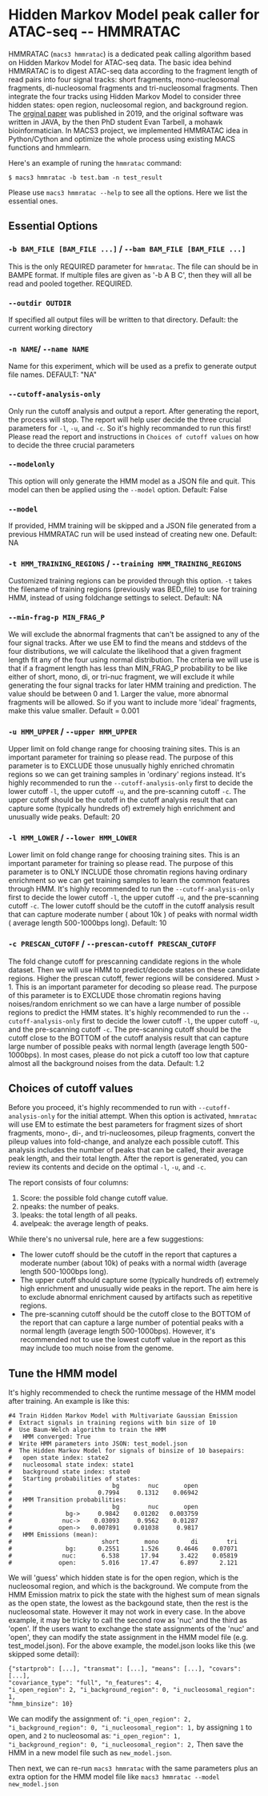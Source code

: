 # Hidden Markov Model peak caller for ATAC-seq -- HMMRATAC

HMMRATAC (`macs3 hmmratac`) is a dedicated peak calling algorithm
based on Hidden Markov Model for ATAC-seq data. The basic idea behind
HMMRATAC is to digest ATAC-seq data according to the fragment length
of read pairs into four signal tracks: short fragments,
mono-nucleosomal fragments, di-nucleosomal fragments and
tri-nucleosomal fragments. Then integrate the four tracks using Hidden
Markov Model to consider three hidden states: open region, nucleosomal
region, and background region. The [orginal
paper](https://academic.oup.com/nar/article/47/16/e91/5519166) was
published in 2019, and the original software was written in JAVA, by
the then PhD student Evan Tarbell, a mohawk bioinformatician. In MACS3
project, we implemented HMMRATAC idea in Python/Cython and optimize
the whole process using existing MACS functions and hmmlearn.

Here's an example of runing the `hmmratac` command:

```
$ macs3 hmmratac -b test.bam -n test_result
```

Please use `macs3 hmmratac --help` to see all the options. Here we
list the essential ones.

## Essential Options

### `-b BAM_FILE [BAM_FILE ...]` / `--bam BAM_FILE [BAM_FILE ...]`

This is the only REQUIRED parameter for `hmmratac`. The file can
should be in BAMPE format. If multiple files are given as '-b A B C',
then they will all be read and pooled together. REQUIRED.

### `--outdir OUTDIR`

If specified all output files will be written to that directory. Default: the current working directory

### `-n NAME`/ `--name NAME`
Name for this experiment, which will be used as a prefix to generate output file names. DEFAULT: "NA"

### `--cutoff-analysis-only`

 Only run the cutoff analysis and output a report. After generating
 the report, the process will stop. The report will help user decide
 the three crucial parameters for `-l`, `-u`, and `-c`. So it's highly
 recommanded to run this first! Please read the report and
 instructions in `Choices of cutoff values` on how to decide the three
 crucial parameters

### `--modelonly`
 This option will only generate the HMM model as a JSON file and quit. This model can then be applied using the `--model` option. Default: False

### `--model`
 If provided, HMM training will be skipped and a JSON file generated from a previous HMMRATAC run will be used instead of creating new one. Default: NA
   
### `-t HMM_TRAINING_REGIONS` / `--training HMM_TRAINING_REGIONS`
 Customized training regions can be provided through this option. `-t` takes the filename of training regions (previously was BED_file) to use for training HMM, instead of using foldchange settings to select. Default: NA

### `--min-frag-p MIN_FRAG_P`
 We will exclude the abnormal fragments that can't be assigned to any of the four signal tracks. After we use EM to find the means and stddevs of the four distributions, we will calculate the likelihood that a given fragment length fit any of the four using normal distribution. The criteria we will use is that if a fragment length has less than MIN_FRAG_P probability to be like either of short, mono, di, or tri-nuc fragment, we will exclude it while generating the four signal tracks for later HMM training and prediction. The value should be between 0 and 1. Larger the value, more abnormal fragments will be allowed. So if you want to include more 'ideal' fragments, make this value smaller. Default = 0.001

### `-u HMM_UPPER` / `--upper HMM_UPPER`

Upper limit on fold change range for choosing training sites. This is
an important parameter for training so please read. The purpose of
this parameter is to EXCLUDE those unusually highly enriched chromatin
regions so we can get training samples in 'ordinary' regions
instead. It's highly recommended to run the `--cutoff-analysis-only`
first to decide the lower cutoff `-l`, the upper cutoff `-u`, and the
pre-scanning cutoff `-c`. The upper cutoff should be the cutoff in the
cutoff analysis result that can capture some (typically hundreds of)
extremely high enrichment and unusually wide peaks. Default: 20

### `-l HMM_LOWER` / `--lower HMM_LOWER`
Lower limit on fold change range for choosing training sites. This is
an important parameter for training so please read. The purpose of
this parameter is to ONLY INCLUDE those chromatin regions having
ordinary enrichment so we can get training samples to learn the common
features through HMM. It's highly recommended to run the
`--cutoff-analysis-only` first to decide the lower cutoff `-l`, the
upper cutoff `-u`, and the pre-scanning cutoff `-c`. The lower cutoff
should be the cutoff in the cutoff analysis result that can capture
moderate number ( about 10k ) of peaks with normal width ( average
length 500-1000bps long). Default: 10

### `-c PRESCAN_CUTOFF` / `--prescan-cutoff PRESCAN_CUTOFF`

The fold change cutoff for prescanning candidate regions in the whole
dataset. Then we will use HMM to predict/decode states on these
candidate regions. Higher the prescan cutoff, fewer regions will be
considered. Must > 1. This is an important parameter for decoding so
please read. The purpose of this parameter is to EXCLUDE those
chromatin regions having noises/random enrichment so we can have a
large number of possible regions to predict the HMM states. It's
highly recommended to run the `--cutoff-analysis-only` first to decide
the lower cutoff `-l`, the upper cutoff `-u`, and the pre-scanning
cutoff `-c`. The pre-scanning cutoff should be the cutoff close to the
BOTTOM of the cutoff analysis result that can capture large number of
possible peaks with normal length (average length 500-1000bps). In
most cases, please do not pick a cutoff too low that capture almost
all the background noises from the data. Default: 1.2


## Choices of cutoff values

Before you proceed, it's highly recommended to run with
`--cutoff-analysis-only` for the initial attempt. When this option is
activated, `hmmratac` will use EM to estimate the best parameters for
fragment sizes of short fragments, mono-, di-, and tri-nucleosomes,
pileup fragments, convert the pileup values into fold-change, and
analyze each possible cutoff. This analysis includes the number of
peaks that can be called, their average peak length, and their total
length. After the report is generated, you can review its contents and
decide on the optimal `-l`, `-u`, and `-c`.

The report consists of four columns:

1. Score: the possible fold change cutoff value.
2. npeaks: the number of peaks.
3. lpeaks: the total length of all peaks.
4. avelpeak: the average length of peaks.

While there's no universal rule, here are a few suggestions:

- The lower cutoff should be the cutoff in the report that captures a
  moderate number (about 10k) of peaks with a normal width (average
  length 500-1000bps long).
- The upper cutoff should capture some (typically hundreds of)
  extremely high enrichment and unusually wide peaks in the
  report. The aim here is to exclude abnormal enrichment caused by
  artifacts such as repetitive regions.
- The pre-scanning cutoff should be the cutoff close to the BOTTOM of
  the report that can capture a large number of potential peaks with a
  normal length (average length 500-1000bps). However, it's
  recommended not to use the lowest cutoff value in the report as this
  may include too much noise from the genome.
  
## Tune the HMM model

It's highly recommended to check the runtime message of the HMM model
after training. An example is like this:

```
#4 Train Hidden Markov Model with Multivariate Gaussian Emission
#  Extract signals in training regions with bin size of 10
#  Use Baum-Welch algorithm to train the HMM
#   HMM converged: True
#  Write HMM parameters into JSON: test_model.json
#  The Hidden Markov Model for signals of binsize of 10 basepairs:
#   open state index: state2
#   nucleosomal state index: state1
#   background state index: state0
#   Starting probabilities of states:
#                            bg        nuc       open
#                        0.7994     0.1312    0.06942
#   HMM Transition probabilities:
#                            bg        nuc       open
#               bg->     0.9842    0.01202   0.003759
#              nuc->    0.03093     0.9562    0.01287
#             open->   0.007891    0.01038     0.9817
#   HMM Emissions (mean):
#                         short       mono         di        tri
#               bg:      0.2551      1.526     0.4646    0.07071
#              nuc:       6.538      17.94      3.422    0.05819
#             open:       5.016      17.47      6.897      2.121
```

We will 'guess' which hidden state is for the open region, which is
the nucleosomal region, and which is the background. We compute from
the HMM Emission matrix to pick the state with the highest sum of mean
signals as the open state, the lowest as the backgound state, then the
rest is the nucleosomal state. However it may not work in every
case. In the above example, it may be tricky to call the second row as
'nuc' and the third as 'open'. If the users want to exchange the state
assignments of the 'nuc' and 'open', they can modify the state
assignment in the HMM model file (e.g. test_model.json). For the above
example, the model.json looks like this (we skipped some detail):

```
{"startprob": [...], "transmat": [...], "means": [...], "covars": [...], 
"covariance_type": "full", "n_features": 4, 
"i_open_region": 2, "i_background_region": 0, "i_nucleosomal_region": 1,
"hmm_binsize": 10}
```

We can modify the assignment of: `"i_open_region": 2,
"i_background_region": 0, "i_nucleosomal_region": 1,` by assigning `1`
to open, and `2` to nucleosomal as: `"i_open_region": 1,
"i_background_region": 0, "i_nucleosomal_region": 2,` Then save the
HMM in a new model file such as `new_model.json`.

Then next, we can re-run `macs3 hmmratac` with the same parameters
plus an extra option for the HMM model file like `macs3 hmmratac
--model new_model.json`

